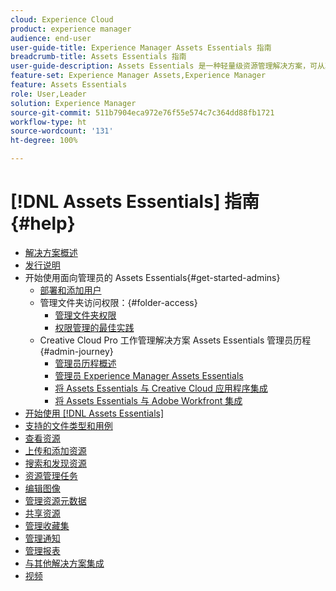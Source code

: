 ```yaml
---
cloud: Experience Cloud
product: experience manager
audience: end-user
user-guide-title: Experience Manager Assets Essentials 指南
breadcrumb-title: Assets Essentials 指南
user-guide-description: Assets Essentials 是一种轻量级资源管理解决方案，可从其他 Experience Cloud 应用程序中使用。
feature-set: Experience Manager Assets,Experience Manager
feature: Assets Essentials
role: User,Leader
solution: Experience Manager
source-git-commit: 511b7904eca972e76f55e574c7c364dd88fb1721
workflow-type: ht
source-wordcount: '131'
ht-degree: 100%

---
```



# [!DNL Assets Essentials] 指南 {#help}

+ [解决方案概述](introduction.md)
+ [发行说明](release-notes.md)
+ 开始使用面向管理员的 Assets Essentials{#get-started-admins}
   + [部署和添加用户](deploy-administer.md)
   + 管理文件夹访问权限：{#folder-access}
      + [管理文件夹权限](manage-permissions.md)
      + [权限管理的最佳实践](permission-management-best-practices.md)
   + Creative Cloud Pro 工作管理解决方案 Assets Essentials 管理员历程{#admin-journey}
      + [管理员历程概述](assets-essentials-cc-pro-work-management-admin-journey.md)
      + [管理员 Experience Manager Assets Essentials](adminster-aem-assets-essentials.md)
      + [将 Assets Essentials 与 Creative Cloud 应用程序集成](integrate-assets-essentials-creative-cloud.md)
      + [将 Assets Essentials 与 Adobe Workfront 集成](integrate-assets-essentials-workfront.md)
+ [开始使用 [!DNL Assets Essentials]](get-started.md)
+ [支持的文件类型和用例](supported-file-formats.md)
+ [查看资源](navigate-view.md)
+ [上传和添加资源](add-delete.md)
+ [搜索和发现资源](search.md)
+ [资源管理任务](manage-organize.md)
+ [编辑图像](edit-images.md)
+ [管理资源元数据](metadata.md)
+ [共享资源](share-links-for-assets.md)
+ [管理收藏集](manage-collections.md)
+ [管理通知](manage-notifications.md)
+ [管理报表](manage-reports.md)
+ [与其他解决方案集成](integration.md)
+ [视频](https://experienceleague.adobe.com/docs/experience-manager-learn/assets-essentials/overview.html)

